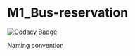 # M1_Bus-reservation

[![Codacy Badge](https://api.codacy.com/project/badge/Grade/ad88fa1105c648a99451e10cda626940)](https://app.codacy.com/gh/butulnawazz/M1_Bus-reservation?utm_source=github.com&utm_medium=referral&utm_content=butulnawazz/M1_Bus-reservation&utm_campaign=Badge_Grade_Settings)

Naming convention
